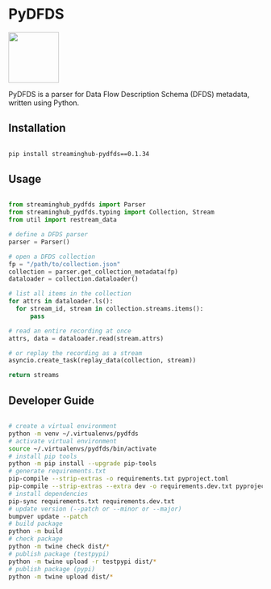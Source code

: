 # PyDFDS

<img src="https://i.imgur.com/xSieE3V.png" height="100px">

PyDFDS is a parser for Data Flow Description Schema (DFDS) metadata, written using Python.

## Installation

```bash

pip install streaminghub-pydfds==0.1.34

```

## Usage

```python

from streaminghub_pydfds import Parser
from streaminghub_pydfds.typing import Collection, Stream
from util import restream_data

# define a DFDS parser
parser = Parser()

# open a DFDS collection
fp = "/path/to/collection.json"
collection = parser.get_collection_metadata(fp)
dataloader = collection.dataloader()

# list all items in the collection
for attrs in dataloader.ls():
  for stream_id, stream in collection.streams.items():
      pass

# read an entire recording at once
attrs, data = dataloader.read(stream.attrs)

# or replay the recording as a stream
asyncio.create_task(replay_data(collection, stream))

return streams

```

## Developer Guide

```bash

# create a virtual environment
python -m venv ~/.virtualenvs/pydfds
# activate virtual environment
source ~/.virtualenvs/pydfds/bin/activate
# install pip tools
python -m pip install --upgrade pip-tools
# generate requirements.txt
pip-compile --strip-extras -o requirements.txt pyproject.toml
pip-compile --strip-extras --extra dev -o requirements.dev.txt pyproject.toml
# install dependencies
pip-sync requirements.txt requirements.dev.txt
# update version (--patch or --minor or --major)
bumpver update --patch
# build package
python -m build
# check package
python -m twine check dist/*
# publish package (testpypi)
python -m twine upload -r testpypi dist/*
# publish package (pypi)
python -m twine upload dist/*

```
